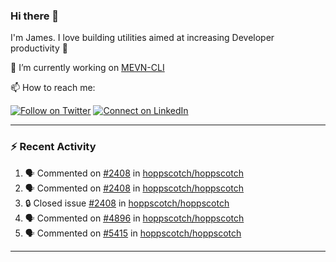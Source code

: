 ### Hi there 👋

I'm James. I love building utilities aimed at increasing Developer productivity :raised_hands: 

🔭 I’m currently working on [MEVN-CLI](https://github.com/madlabsinc/mevn-cli)

📫 How to reach me:

[![Follow on Twitter](https://img.shields.io/badge/--twitter?label=Twitter&logo=Twitter&style=social)](https://twitter.com/james_madhacks) [![Connect on LinkedIn](https://img.shields.io/badge/--linkedin?label=LinkedIn&logo=LinkedIn&style=social)](https://www.linkedin.com/in/jamesgeorge007)

---

### :zap: Recent Activity

<!--START_SECTION:activity-->
1. 🗣 Commented on [#2408](https://github.com/hoppscotch/hoppscotch/issues/2408#issuecomment-3364762640) in [hoppscotch/hoppscotch](https://github.com/hoppscotch/hoppscotch)
2. 🗣 Commented on [#2408](https://github.com/hoppscotch/hoppscotch/issues/2408#issuecomment-3364750993) in [hoppscotch/hoppscotch](https://github.com/hoppscotch/hoppscotch)
3. 🔒 Closed issue [#2408](https://github.com/hoppscotch/hoppscotch/issues/2408) in [hoppscotch/hoppscotch](https://github.com/hoppscotch/hoppscotch)
4. 🗣 Commented on [#4896](https://github.com/hoppscotch/hoppscotch/issues/4896#issuecomment-3364715878) in [hoppscotch/hoppscotch](https://github.com/hoppscotch/hoppscotch)
5. 🗣 Commented on [#5415](https://github.com/hoppscotch/hoppscotch/issues/5415#issuecomment-3356240286) in [hoppscotch/hoppscotch](https://github.com/hoppscotch/hoppscotch)
<!--END_SECTION:activity-->

---

<!--
**jamesgeorge007/jamesgeorge007** is a ✨ _special_ ✨ repository because its `README.md` (this file) appears on your GitHub profile.

Here are some ideas to get you started:

- 🌱 I’m currently learning ...
- 👯 I’m looking to collaborate on ...
- 🤔 I’m looking for help with ...
- 💬 Ask me about ...
- 😄 Pronouns: ...
- ⚡ Fun fact: ...
-->
